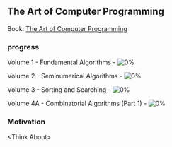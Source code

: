 ## The Art of Computer Programming

Book: [The Art of Computer Programming](https://www-cs-faculty.stanford.edu/~knuth/taocp.html)

### progress

Volume 1 - Fundamental Algorithms - ![0%](https://progress-bar.dev/0)

Volume 2 - Seminumerical Algorithms - ![0%](https://progress-bar.dev/0)

Volume 3 - Sorting and Searching - ![0%](https://progress-bar.dev/0)

Volume 4A - Combinatorial Algorithms (Part 1) - ![0%](https://progress-bar.dev/0)

### Motivation

\<Think About\>
